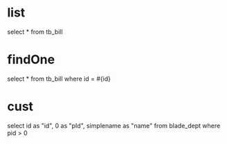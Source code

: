 list
===
select * from tb_bill

findOne
===
select * from tb_bill where id = #{id}

cust
===
select 
	id as "id",
	0 as "pId",
	simplename as "name"
from  blade_dept
where pid > 0 